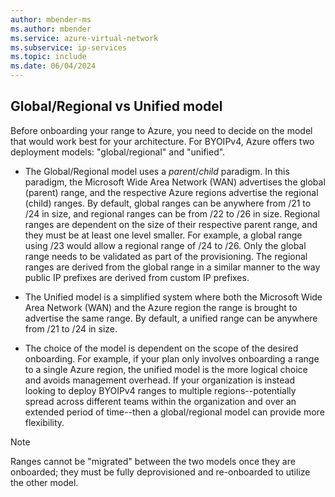 ```yaml
---
author: mbender-ms
ms.author: mbender
ms.service: azure-virtual-network
ms.subservice: ip-services
ms.topic: include
ms.date: 06/04/2024
---
```


## Global/Regional vs Unified model

Before onboarding your range to Azure, you need to decide on the model that would work best for your architecture. For BYOIPv4, Azure offers two deployment models: "global/regional" and "unified".

* The Global/Regional model uses a *parent*/*child* paradigm. In this paradigm, the Microsoft Wide Area Network (WAN) advertises the global (parent) range, and the respective Azure regions advertise the regional (child) ranges. By default, global ranges can be anywhere from /21 to /24 in size, and regional ranges can be from /22 to /26 in size. Regional ranges are dependent on the size of their respective parent range, and they must be at least one level smaller. For example, a global range using /23 would allow a regional range of /24 to /26. Only the global range needs to be validated as part of the provisioning. The regional ranges are derived from the global range in a similar manner to the way public IP prefixes are derived from custom IP prefixes.

* The Unified model is a simplified system where both the Microsoft Wide Area Network (WAN) and the Azure region the range is brought to advertise the same range. By default, a unified range can be anywhere from /21 to /24 in size.

* The choice of the model is dependent on the scope of the desired onboarding. For example, if your plan only involves onboarding a range to a single Azure region, the unified model is the more logical choice and avoids management overhead. If your organization is instead looking to deploy BYOIPv4 ranges to multiple regions--potentially spread across different teams within the organization and over an extended period of time--then a global/regional model can provide more flexibility.

> [!NOTE]
> Ranges cannot be "migrated" between the two models once they are onboarded; they must be fully deprovisioned and re-onboarded to utilize the other model.